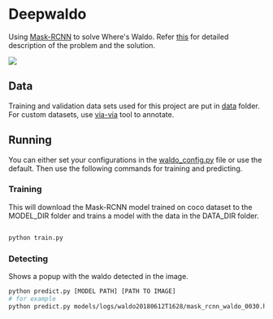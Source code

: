 Deepwaldo
=========

Using [Mask-RCNN](https://github.com/matterport/Mask_RCNN) to solve Where's Waldo. Refer [this](https://lifepluslinux.blogspot.com) for detailed description of the problem and the solution.

![](results/5.png)

## Data

Training and validation data sets used for this project are put in [data](data/) folder. For custom datasets, use [via-via](http://www.robots.ox.ac.uk/~vgg/software/via/via.html) tool to annotate.

## Running 

You can either set your configurations in the [waldo_config.py](waldo_config.py) file or use the default. Then use the following commands for training and predicting.

### Training

This will download the Mask-RCNN model trained on coco dataset to the MODEL_DIR folder and trains a model with the data in the DATA_DIR folder.

```bash

python train.py

```

### Detecting 

Shows a popup with the waldo detected in the image.


```bash
python predict.py [MODEL PATH] [PATH TO IMAGE]
# for example
python predict.py models/logs/waldo20180612T1628/mask_rcnn_waldo_0030.h5 data/val/5.jpg

```
